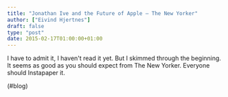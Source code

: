 ```yaml
---
title: "Jonathan Ive and the Future of Apple – The New Yorker"
author: ["Eivind Hjertnes"]
draft: false
type: "post"
date: 2015-02-17T01:00:00+01:00
---
```


I have to admit it, I haven't read it yet. But I skimmed through the
beginning. It seems as good as you should expect from The New Yorker.
Everyone should Instapaper it.

(#blog)
